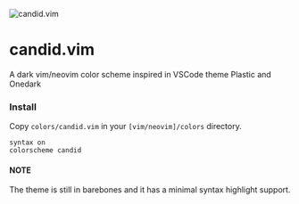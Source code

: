 ![candid.vim](https://github.com/flrnprz/candid-vim/raw/master/candid-screen.png)
# candid.vim
A dark vim/neovim color scheme inspired in VSCode theme Plastic and Onedark

### Install

Copy `colors/candid.vim` in your `[vim/neovim]/colors` directory.

```vim
syntax on
colorscheme candid
```

#### NOTE
The theme is still in barebones and it has a minimal syntax highlight support.
